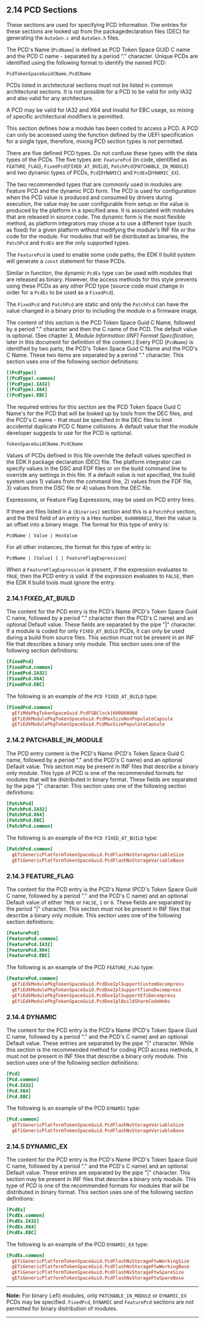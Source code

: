 <!--- @file
  2.14 PCD Sections

  Copyright (c) 2007-2019, Intel Corporation. All rights reserved.<BR>

  Redistribution and use in source (original document form) and 'compiled'
  forms (converted to PDF, epub, HTML and other formats) with or without
  modification, are permitted provided that the following conditions are met:

  1) Redistributions of source code (original document form) must retain the
     above copyright notice, this list of conditions and the following
     disclaimer as the first lines of this file unmodified.

  2) Redistributions in compiled form (transformed to other DTDs, converted to
     PDF, epub, HTML and other formats) must reproduce the above copyright
     notice, this list of conditions and the following disclaimer in the
     documentation and/or other materials provided with the distribution.

  THIS DOCUMENTATION IS PROVIDED BY TIANOCORE PROJECT "AS IS" AND ANY EXPRESS OR
  IMPLIED WARRANTIES, INCLUDING, BUT NOT LIMITED TO, THE IMPLIED WARRANTIES OF
  MERCHANTABILITY AND FITNESS FOR A PARTICULAR PURPOSE ARE DISCLAIMED. IN NO
  EVENT SHALL TIANOCORE PROJECT  BE LIABLE FOR ANY DIRECT, INDIRECT, INCIDENTAL,
  SPECIAL, EXEMPLARY, OR CONSEQUENTIAL DAMAGES (INCLUDING, BUT NOT LIMITED TO,
  PROCUREMENT OF SUBSTITUTE GOODS OR SERVICES; LOSS OF USE, DATA, OR PROFITS;
  OR BUSINESS INTERRUPTION) HOWEVER CAUSED AND ON ANY THEORY OF LIABILITY,
  WHETHER IN CONTRACT, STRICT LIABILITY, OR TORT (INCLUDING NEGLIGENCE OR
  OTHERWISE) ARISING IN ANY WAY OUT OF THE USE OF THIS DOCUMENTATION, EVEN IF
  ADVISED OF THE POSSIBILITY OF SUCH DAMAGE.

-->

## 2.14 PCD Sections

These sections are used for specifying PCD information. The entries for these 
sections are looked up from the packagedeclaration files (DEC) for generating 
the `AutoGen.c` and `AutoGen.h` files.

The PCD's Name (`PcdName`) is defined as PCD Token Space GUID C name and the
PCD C name - separated by a period "." character. Unique PCDs are identified
using the following format to identify the named PCD:

`PcdTokenSpaceGuidCName.PcdCName`

PCDs listed in architectural sections must not be listed in common
architectural sections. It is not possible for a PCD to be valid for only IA32
and also valid for any architecture.

A PCD may be valid for IA32 and X64 and invalid for EBC usage, so
mixing of specific architectural modifiers is permitted.

This section defines how a module has been coded to access a PCD. A PCD can
only be accessed using the function defined by the UEFI specification for a
single type, therefore, mixing PCD section types is not permitted.

There are five defined PCD types. Do not confuse these types with the data
types of the PCDs. The five types are: `FeaturePcd` (in code, identified as
`FEATURE_FLAG`), `FixedPcd`(`FIXED_AT_BUILD`), `PatchPcd`(`PATCHABLE_IN_MODULE`)
and two dynamic types of PCDs, `Pcd`(`DYNAMIC`) and `PcdEx`(`DYNAMIC_EX`).

The two recommended types that are commonly used in modules are: Feature PCD
and the dynamic PCD form. The PCD is used for configuration when the PCD value
is produced and consumed by drivers during execution, the value may be user
configurable from setup or the value is produced by the platform in a specified
area. It is associated with modules that are released in source code. The
dynamic form is the most flexible method, as platform integrators may chose a
to use a different type (such as fixed) for a given platform without modifying
the module's INF file or the code for the module. For modules that will be
distributed as binaries, the `PatchPcd` and `PcdEx` are the only supported
types.

The `FeaturePcd` is used to enable some code paths; the EDK II build system
will generate a `const` statement for these PCDs.

Similar in function, the dynamic `PcdEx` type can be used with modules that are
released as binary. However, the access methods for this style prevents using
these PCDs as any other PCD type (source code must change in order for a
`PcdEx` to be used as a `FixedPcd`).

The `FixedPcd` and `PatchPcd` are static and only the `PatchPcd` can have the
value changed in a binary prior to including the module in a firmware image.

The content of this section is the PCD Token Space Guid C Name, followed by a
period "." character and then the C name of the PCD. The default value is
optional. (See chapter 3, _Module Information (INF) Format Specification_,
later in this document for definition of the content.) Every PCD (`PcdName`) is
identified by two parts, the PCD's Token Space Guid C Name and the PCD's C Name.
These two items are separated by a period "." character. This section uses
one of the following section definitions:

```ini
[(PcdType)]
[(PcdType).common]
[(PcdType).IA32]
[(PcdType).X64]
[(PcdType).EBC]
```

The required entries for this section are the PCD Token Space Guid C Name's for
the PCD that will be looked up by tools from the DEC files, and the PCD's C
name - that must be specified in the DEC files to limit accidental duplicate
PCD C Name collisions. A default value that the module developer suggests to
use for the PCD is optional.

`TokenSpaceGuidCName.PcdCName`

Values of PCDs defined in this file override the default values specified in
the EDK II package declaration (DEC) file. The platform integrator can specify
values in the DSC and FDF files or on the build command line to override any
settings in this file. If a default value is not specified, the build system
uses 1) values from the command line, 2) values from the FDF file, 3) values
from the DSC file or 4) values from the DEC file.

Expressions, or Feature Flag Expressions, may be used on PCD entry lines.

If there are files listed in a `[Binaries]` section and this is a `PatchPcd`
section, and the third field of an entry is a Hex number, `0x00000012`, then
the value is an offset into a binary image. The format for this type of
entry is:

`PcdName | Value | HexValue`

For all other instances, the format for this type of entry is:

`PcdName | [Value] [ | FeatureFlagExpression]`

When a `FeatureFlagExpression` is present, if the expression evaluates to
`TRUE`, then the PCD entry is valid. If the expression evaluates to `FALSE`,
then the EDK II build tools must ignore the entry.

### 2.14.1 FIXED_AT_BUILD

The content for the PCD entry is the PCD's Name (PCD's Token Space Guid C name,
followed by a period "." character then the PCD's C name) and an optional
Default value. These fields are separated by the pipe "|" character. If a
module is coded for only `FIXED_AT_BUILD` PCDs, it can only be used during a
build from source files. This section must not be present in an INF file that
describes a binary only module. This section uses one of the following section
definitions:

```ini
[FixedPcd]
[FixedPcd.common]
[FixedPcd.IA32]
[FixedPcd.X64]
[FixedPcd.EBC]
```

The following is an example of the `PCD FIXED_AT_BUILD` type:

```ini
[FixedPcd.common]
  gEfiMdePkgTokenSpaceGuid.PcdFSBClock|600000000
  gEfiEdkModulePkgTokenSpaceGuid.PcdMaxSizeNonPopulateCapsule
  gEfiEdkModulePkgTokenSpaceGuid.PcdMaxSizePopulateCapsule
```

### 2.14.2 PATCHABLE_IN_MODULE

The PCD entry content is the PCD's Name (PCD's Token Space Guid C name,
followed by a period "." and the PCD's C name) and an optional Default value.
This section may be present in INF files that describe a binary only module.
This type of PCD is one of the recommended formats for modules that will be
distributed in binary format. These fields are separated by the pipe "|"
character. This section uses one of the following section definitions:

```ini
[PatchPcd]
[PatchPcd.IA32]
[PatchPcd.X64]
[PatchPcd.EBC]
[PatchPcd.common]
```

The following is an example of the `PCD FIXED_AT_BUILD` type:

```ini
[PatchPcd.common]
  gEfiGenericPlatformTokenSpaceGuid.PcdFlashNvStorageVariableSize
  gEfiGenericPlatformTokenSpaceGuid.PcdFlashNvStorageVariableBase
```

### 2.14.3 FEATURE_FLAG

The content for the PCD entry is the PCD's Name (PCD's Token Space Guid C name,
followed by a period "." and the PCD's C name) and an optional Default value of
either `TRUE` or `FALSE`, `1` or `0`. These fields are separated by the period
"|" character. This section must not be present in INF files that describe a
binary only module. This section uses one of the following section definitions:

```ini
[FeaturePcd]
[FeaturePcd.common]
[FeaturePcd.IA32]
[FeaturePcd.X64]
[FeaturePcd.EBC]
```

The following is an example of the PCD `FEATURE_FLAG` type:

```ini
[FeaturePcd.common]
  gEfiEdkModulePkgTokenSpaceGuid.PcdDxeIplSupportCustomDecompress
  gEfiEdkModulePkgTokenSpaceGuid.PcdDxeIplSupportTianoDecompress
  gEfiEdkModulePkgTokenSpaceGuid.PcdDxeIplSupportEfiDecompress
  gEfiEdkModulePkgTokenSpaceGuid.PcdDxeIplBuildShareCodeHobs
```

### 2.14.4 DYNAMIC

The content for the PCD entry is the PCD's Name (PCD's Token Space Guid C name,
followed by a period "." and the PCD's C name) and an optional Default value.
These entries are separated by the pipe "|" character. While this section is
the recommended method for coding PCD access methods, it must not be present in
INF files that describe a binary only module. This section uses one of the
following section definitions:

```ini
[Pcd]
[Pcd.common]
[Pcd.IA32]
[Pcd.X64]
[Pcd.EBC]
```

The following is an example of the PCD `DYNAMIC` type:

```ini
[Pcd.common]
  gEfiGenericPlatformTokenSpaceGuid.PcdFlashNvStorageVariableSize
  gEfiGenericPlatformTokenSpaceGuid.PcdFlashNvStorageVariableBase
```

### 2.14.5 DYNAMIC_EX

The content for the PCD entry is the PCD's Name (PCD's Token Space Guid C name,
followed by a period "." and the PCD's C name) and an optional Default value.
These entries are separated by the pipe "|" character. This section may be
present in INF files that describe a binary only module. This type of PCD is
one of the recommended formats for modules that will be distributed in binary
format. This section uses one of the following section definitions:

```ini
[PcdEx]
[PcdEx.common]
[PcdEx.IA32]
[PcdEx.X64]
[PcdEx.EBC]
```

The following is an example of the PCD `DYNAMIC_EX` type:

```ini
[PcdEx.common]
  gEfiGenericPlatformTokenSpaceGuid.PcdFlashNvStorageFtwWorkingSize
  gEfiGenericPlatformTokenSpaceGuid.PcdFlashNvStorageFtwWorkingBase
  gEfiGenericPlatformTokenSpaceGuid.PcdFlashNvStorageFtwSpareSize
  gEfiGenericPlatformTokenSpaceGuid.PcdFlashNvStorageFtwSpareBase
```

**********
**Note:** For binary (.efi) modules, only `PATCHABLE_IN_MODULE` or
`DYNAMIC_EX` PCDs may be specified. `FixedPcd`, `DYNAMIC` and
`FeaturePcd` sections are not permitted for binary distribution of modules.
**********
